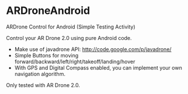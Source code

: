 ARDroneAndroid
==============

ARDrone Control for Android (Simple Testing Activity)

Control your AR Drone 2.0 using pure Android code.
- Make use of javadrone API: http://code.google.com/p/javadrone/
- Simple Buttons for moving forward/backward/left/right/takeoff/landing/hover
- With GPS and Digital Compass enabled, you can implement your own navigation algorithm.

Only tested with AR Drone 2.0.

